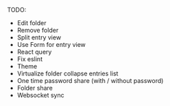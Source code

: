 TODO:
- Edit folder
- Remove folder
- Split entry view
- Use Form for entry view
- React query
- Fix eslint
- Theme
- Virtualize folder collapse entries list
- One time password share (with / without password)
- Folder share
- Websocket sync
